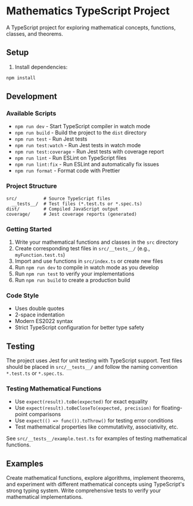 # Mathematics TypeScript Project

A TypeScript project for exploring mathematical concepts, functions, classes, and theorems.

## Setup

1. Install dependencies:
```bash
npm install
```

## Development

### Available Scripts

- `npm run dev` - Start TypeScript compiler in watch mode
- `npm run build` - Build the project to the `dist` directory
- `npm run test` - Run Jest tests
- `npm run test:watch` - Run Jest tests in watch mode
- `npm run test:coverage` - Run Jest tests with coverage report
- `npm run lint` - Run ESLint on TypeScript files
- `npm run lint:fix` - Run ESLint and automatically fix issues
- `npm run format` - Format code with Prettier

### Project Structure

```
src/          # Source TypeScript files
  __tests__/  # Test files (*.test.ts or *.spec.ts)
dist/         # Compiled JavaScript output
coverage/     # Jest coverage reports (generated)
```

### Getting Started

1. Write your mathematical functions and classes in the `src` directory
2. Create corresponding test files in `src/__tests__/` (e.g., `myFunction.test.ts`)
3. Import and use functions in `src/index.ts` or create new files
4. Run `npm run dev` to compile in watch mode as you develop
5. Run `npm run test` to verify your implementations
6. Run `npm run build` to create a production build

### Code Style

- Uses double quotes
- 2-space indentation
- Modern ES2022 syntax
- Strict TypeScript configuration for better type safety

## Testing

The project uses Jest for unit testing with TypeScript support. Test files should be placed in `src/__tests__/` and follow the naming convention `*.test.ts` or `*.spec.ts`.

### Testing Mathematical Functions

- Use `expect(result).toBe(expected)` for exact equality
- Use `expect(result).toBeCloseTo(expected, precision)` for floating-point comparisons
- Use `expect(() => func()).toThrow()` for testing error conditions
- Test mathematical properties like commutativity, associativity, etc.

See `src/__tests__/example.test.ts` for examples of testing mathematical functions.

## Examples

Create mathematical functions, explore algorithms, implement theorems, and experiment with different mathematical concepts using TypeScript's strong typing system. Write comprehensive tests to verify your mathematical implementations.